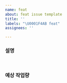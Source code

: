 ```yaml
---
name: feat
about: feat issue template
title: ''
labels: "\U0001F4AB feat"
assignees: ''

---
```


### 설명

<!-- 
[요청하고자 하는 새로운 기능에 대해 명확하고 간결하게 설명해주세요.]
[이 기능을 통해 해결하고자 하는 동기나 문제를 설명해 주세요. 프로젝트나 사용자에게 어떤 이점이 있나요?]
[새 기능을 구현하는 방법에 대한 구체적인 아이디어가 있다면 여기에 설명해 주세요.]

[기능 요청을 이해하는 데 도움이 될 수 있는 추가 컨텍스트나 정보를 입력하세요.]
-->

<br>

### 예상 작업량

<!-- 
[예상 작업 기간 을  작성해주세요]
[이 기능이 완료된 것으로 간주되기 위해 충족되어야 하는 기준을 정의하세요.]
- [ ] todo 1
- [ ] todo 2
-->
